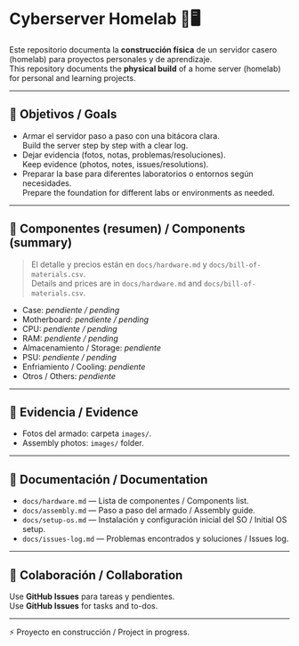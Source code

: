 # Cyberserver Homelab 🧰🖥️

Este repositorio documenta la **construcción física** de un servidor casero (homelab) para proyectos personales y de aprendizaje.  
This repository documents the **physical build** of a home server (homelab) for personal and learning projects.

---

## 🎯 Objetivos / Goals
- Armar el servidor paso a paso con una bitácora clara.  
  Build the server step by step with a clear log.  
- Dejar evidencia (fotos, notas, problemas/resoluciones).  
  Keep evidence (photos, notes, issues/resolutions).  
- Preparar la base para diferentes laboratorios o entornos según necesidades.  
  Prepare the foundation for different labs or environments as needed.

---

## 🧩 Componentes (resumen) / Components (summary)
> El detalle y precios están en `docs/hardware.md` y `docs/bill-of-materials.csv`.  
> Details and prices are in `docs/hardware.md` and `docs/bill-of-materials.csv`.

- Case: _pendiente / pending_  
- Motherboard: _pendiente / pending_  
- CPU: _pendiente / pending_  
- RAM: _pendiente / pending_  
- Almacenamiento / Storage: _pendiente_  
- PSU: _pendiente / pending_  
- Enfriamiento / Cooling: _pendiente_  
- Otros / Others: _pendiente_  

---

## 📸 Evidencia / Evidence
- Fotos del armado: carpeta `images/`.  
- Assembly photos: `images/` folder.  

---

## 📝 Documentación / Documentation
- `docs/hardware.md` — Lista de componentes / Components list.  
- `docs/assembly.md` — Paso a paso del armado / Assembly guide.  
- `docs/setup-os.md` — Instalación y configuración inicial del SO / Initial OS setup.  
- `docs/issues-log.md` — Problemas encontrados y soluciones / Issues log.  

---

## 👥 Colaboración / Collaboration
Use **GitHub Issues** para tareas y pendientes.  
Use **GitHub Issues** for tasks and to-dos.  

---

⚡ Proyecto en construcción / Project in progress.  

